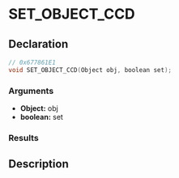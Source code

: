# SET_OBJECT_CCD

## Declaration
```cpp
// 0x677861E1
void SET_OBJECT_CCD(Object obj, boolean set);
```

### Arguments
- **Object:** obj
- **boolean:** set

### Results

## Description
